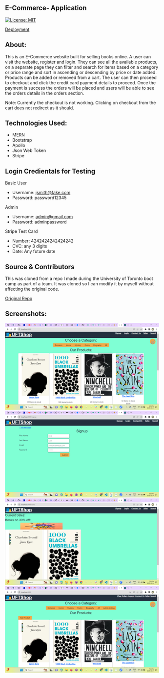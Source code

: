 
## E-Commerce- Application ##

[![License: MIT](https://img.shields.io/badge/License-MIT-yellow.svg)](https://opensource.org/licenses/MIT)


<a href='https://e-store-e55ee7daa6ad.herokuapp.com/'>Deployment</a>

## About:
This is an E-Commerce website built for selling books online.
A user can visit the website, register and login. They can see all the available products, on a separate page they can filter and search for items based on a category or price range and sort in ascending or descending by price or date added. Products can be added or removed from a cart. The user can then proceed to checkout and click the credit card payment details to proceed. Once the payment is success the orders will be placed and users will be able to see the orders details in the orders section.

Note: Currently the checkout is not working. Clicking on checkout from the cart does not redirect as it should.


## Technologies Used:
- MERN
- Bootstrap
- Apollo
- Json Web Token
- Stripe

## Login Credientals for Testing
Basic User

- Username: jsmith@fake.com
- Password: password12345


Admin

- Username: admin@gmail.com
- Password: adminpassword

Stripe Test Card

- Number: 4242424242424242
- CVC: any 3 digits
- Date: Any future date


## Source & Contributors

This was cloned from a repo I made during the University of Toronto boot camp as part of a team. It was cloned so I can modify it by myself without affecting the original code.

<a href='https://github.com/phvania/E-Commerce-'>Original Repo</a>


## Screenshots:
![Alt text](image-1.png)
![Alt text](image-2.png)
![Alt text](image-3.png)
![Alt text](image-4.png)






